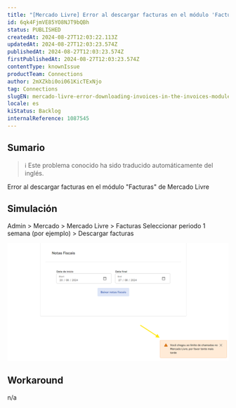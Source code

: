 ```yaml
---
title: "[Mercado Livre] Error al descargar facturas en el módulo 'Facturas"
id: 6qk4FjmVE85YO8NJT9bQBh
status: PUBLISHED
createdAt: 2024-08-27T12:03:22.113Z
updatedAt: 2024-08-27T12:03:23.574Z
publishedAt: 2024-08-27T12:03:23.574Z
firstPublishedAt: 2024-08-27T12:03:23.574Z
contentType: knownIssue
productTeam: Connections
author: 2mXZkbi0oi061KicTExNjo
tag: Connections
slugEN: mercado-livre-error-downloading-invoices-in-the-invoices-module
locale: es
kiStatus: Backlog
internalReference: 1087545
---
```


## Sumario

>ℹ️ Este problema conocido ha sido traducido automáticamente del inglés.


Error al descargar facturas en el módulo "Facturas" de Mercado Livre


##

## Simulación


Admin > Mercado > Mercado Livre > Facturas
Seleccionar periodo 1 semana (por ejemplo) > Descargar facturas

 ![](https://raw.githubusercontent.com/vtexdocs/help-center-content/refs/heads/main/docs/es/known-issues/Connections/mercado-livre-error-al-descargar-facturas-en-el-modulo-facturas_1.png)


##

## Workaround


n/a





